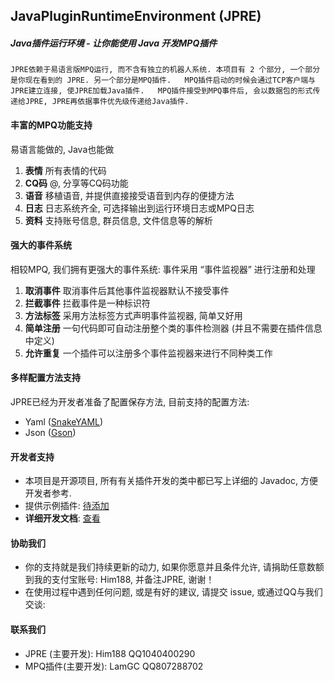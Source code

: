 ##  JavaPluginRuntimeEnvironment  (JPRE)

##### Java插件运行环境 - 让你能使用 Java 开发MPQ插件

`
JPRE依赖于易语言版MPQ运行, 而不含有独立的机器人系统.
本项目有 2 个部分, 一个部分是你现在看到的 JPRE. 另一个部分是MPQ插件.  
MPQ插件启动的时候会通过TCP客户端与JPRE建立连接, 使JPRE加载Java插件.  
MPQ插件接受到MPQ事件后, 会以数据包的形式传递给JPRE, JPRE再依据事件优先级传递给Java插件.  
`

#### 丰富的MPQ功能支持  
易语言能做的, Java也能做  
1.  **表情** 所有表情的代码  
2.  **CQ码** @, 分享等CQ码功能  
3.  **语音** 移植语音, 并提供直接接受语音到内存的便捷方法  
4.  **日志** 日志系统齐全, 可选择输出到运行环境日志或MPQ日志  
5.  **资料** 支持账号信息, 群员信息, 文件信息等的解析  

#### 强大的事件系统
相较MPQ, 我们拥有更强大的事件系统:
事件采用 “事件监视器” 进行注册和处理
1. **取消事件**  取消事件后其他事件监视器默认不接受事件
2. **拦截事件**  拦截事件是一种标识符
3. **方法标签**  采用方法标签方式声明事件监视器, 简单又好用
4. **简单注册** 一句代码即可自动注册整个类的事件检测器 (并且不需要在插件信息中定义)
5. **允许重复** 一个插件可以注册多个事件监视器来进行不同种类工作

#### 多样配置方法支持  
JPRE已经为开发者准备了配置保存方法, 目前支持的配置方法:
- Yaml (<a href="http://mvnrepository.com/artifact/org.yaml/snakeyaml">SnakeYAML</a>)
- Json (<a href="https://github.com/google/gson">Gson</a>)

#### 开发者支持
- 本项目是开源项目, 所有有关插件开发的类中都已写上详细的 Javadoc, 方便开发者参考.
- 提供示例插件: <a href="https://github.com/Him188/CQ-JPRE/">待添加</a>
- **详细开发文档**: <a href="https://github.com/Him188/CQ-JPRE/blob/master/Development.md">查看</a>
  
#### 协助我们
- 你的支持就是我们持续更新的动力, 如果你愿意并且条件允许, 请捐助任意数额到我的支付宝账号: Him188, 并备注JPRE, 谢谢！
- 在使用过程中遇到任何问题, 或是有好的建议, 请提交 issue, 或通过QQ与我们交谈:

#### 联系我们
- JPRE (主要开发): Him188  QQ1040400290
- MPQ插件(主要开发): LamGC  QQ807288702